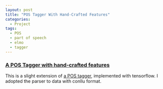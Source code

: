 ```yaml
---
layout: post
title: "POS Tagger With Hand-Crafted Features"
categories:
  - Project
tags:
  - POS
  - part of speech
  - elmo
  - tagger
---
```


### [A POS Tagger with hand-crafted features](https://github.com/kazzyabe/POS_Handcrafted_feat_NN)
This is a slight extension of [a POS tagger](https://becominghuman.ai/part-of-speech-tagging-tutorial-with-the-keras-deep-learning-library-d7f93fa05537), implemented with tensorflow. I adopted the parser to data with conllu format.